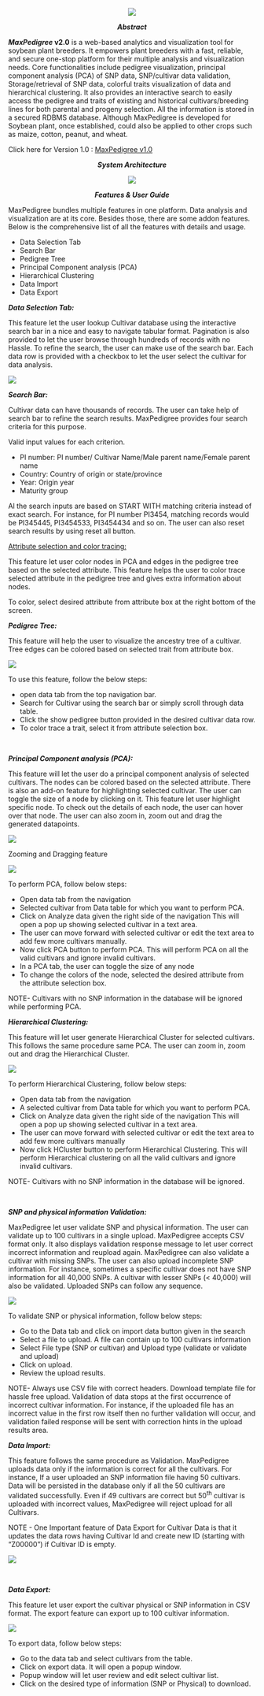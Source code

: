 <p  align="center"><img src="screenshots/logo.jpg"/></p>

<p align="center"><strong><em>Abstract</em></strong></p>
<p><strong><em>MaxPedigree</em></strong><strong> v2.0</strong> is a web-based analytics and visualization tool for soybean plant breeders. It empowers plant breeders with a fast, reliable, and secure one-stop platform for their multiple analysis and visualization needs. Core functionalities include pedigree visualization, principal component analysis (PCA) of SNP data, SNP/cultivar data validation, Storage/retrieval of SNP data, colorful traits visualization of data and hierarchical clustering. It also provides an interactive search to easily access the pedigree and traits of existing and historical cultivars/breeding lines for both parental and progeny selection. All the information is stored in a secured RDBMS database. Although MaxPedigree is developed for Soybean plant, once established, could also be applied to other crops such as maize, cotton, peanut, and wheat.</p>

<p>Click here for Version 1.0 : <a href ="https://github.com/ankitjoshi14/maxpedigree1.0"> MaxPedigree v1.0 </a>
<p align="center"><strong><em>System Architecture</em></strong></p>
<p  align="center"><img src="screenshots/system_arch.jpg"/></p>
<p align="center"><strong><em>Features &amp; User Guide</em></strong></p>
<p>MaxPedigree bundles multiple features in one platform. Data analysis and visualization are at its core. Besides those, there are some addon features. Below is the comprehensive list of all the features with details and usage.</p>
<ul>
  <li>Data Selection Tab</li>
  <li>Search Bar</li>
  <li>Pedigree Tree</li>
  <li>Principal Component analysis (PCA)</li>
  <li>Hierarchical Clustering</li>
  <li>Data Import</li>
  <li>Data Export</li>
</ul>
<p align="left"><strong><em>Data Selection Tab:</em></strong></p>
<p>This feature let the user lookup Cultivar database using the interactive search bar in a nice and easy to navigate tabular format. Pagination is also provided to let the user browse through hundreds of records with no Hassle. To refine the search, the user can make use of the search bar. Each data row is provided with a checkbox to let the user select the cultivar for data analysis.</p>
<img src="screenshots/searchbar.gif"/>
<p align="left"><strong><em> Search Bar:</em></strong></p>
<p>Cultivar data can have thousands of records. The user can take help of search bar to refine the search results. MaxPedigree provides four search criteria for this purpose.</p>
<p>Valid input values for each criterion.</p>
<ul>
<li>PI number: PI number/ Cultivar Name/Male parent name/Female parent name</li>
<li>Country: Country of origin or state/province</li>
<li>Year: Origin year</li>
<li>Maturity group</li>
</ul>
<p>Al the search inputs are based on START WITH matching criteria instead of exact search. For instance, for PI number PI3454, matching records would be PI345445, PI3454533, PI3454434 and so on. The user can also reset search results by using reset all button.</p>
<p><u>Attribute selection and color tracing:</u></p>
<p>This feature let user color nodes in PCA and edges in the pedigree tree based on the selected attribute. This feature helps the user to color trace selected attribute in the pedigree tree and gives extra information about nodes.</p>
<p>To color, select desired attribute from attribute box at the right bottom of the screen.</p>
<p align="left"><strong><em>Pedigree Tree:</em></strong></p>
<p>This feature will help the user to visualize the ancestry tree of a cultivar. Tree edges can be colored based on selected trait from attribute box.</p>
<img src="screenshots/pedigree.gif"/>
<p> To use this feature, follow the below steps:</p>
<ul>
<li>open data tab from the top navigation bar.</li>
<li>Search for Cultivar using the search bar or simply scroll through data table.</li>
<li>Click the show pedigree button provided in the desired cultivar data row.</li>
<li>To color trace a trait, select it from attribute selection box.</li>
</ul>
<p>&nbsp;</p>
<p align="left"><strong><em>Principal Component analysis (PCA):</em></strong></p>
<p>This feature will let the user do a principal component analysis of selected cultivars. The nodes can be colored based on the selected attribute. There is also an add-on feature for highlighting selected cultivar. The user can toggle the size of a node by clicking on it. This feature let user highlight specific node. To check out the details of each node, the user can hover over that node. The user can also zoom in, zoom out and drag the generated datapoints.</p>
<img src="screenshots/pca.gif"/>
<p>Zooming and Dragging feature</p>
<img src="screenshots/pcazoom.gif"/>
<p>To perform PCA, follow below steps:</p>
<ul>
<li>Open data tab from the navigation</li>
<li>Selected cultivar from Data table for which you want to perform PCA.</li>
<li>Click on Analyze data given the right side of the navigation This will open a pop up showing selected cultivar in a text area.</li>
<li>The user can move forward with selected cultivar or edit the text area to add few more cultivars manually.</li>
<li>Now click PCA button to perform PCA. This will perform PCA on all the valid cultivars and ignore invalid cultivars.</li>
<li>In a PCA tab, the user can toggle the size of any node</li>
<li>To change the colors of the node, selected the desired attribute from the attribute selection box.</li>
</ul>
<p>NOTE- Cultivars with no SNP information in the database will be ignored while performing PCA.</p>
<p align="left"><strong><em>Hierarchical Clustering:</em></strong></p>
<p>This feature will let user generate Hierarchical Cluster for selected cultivars. This follows the same procedure same PCA. The user can zoom in, zoom out and drag the Hierarchical Cluster. </p>
<img src="screenshots/hcluster.gif"/>
<p>To perform Hierarchical Clustering, follow below steps:</p>
<ul>
<li>Open data tab from the navigation</li>
<li>A selected cultivar from Data table for which you want to perform PCA.</li>
<li>Click on Analyze data given the right side of the navigation This will open a pop up showing selected cultivar in a text area.</li>
<li>The user can move forward with selected cultivar or edit the text area to add few more cultivars manually</li>
<li>Now click HCluster button to perform Hierarchical Clustering. This will perform Hierarchical clustering on all the valid cultivars and ignore invalid cultivars.</li>
</ul>
<p>NOTE- Cultivars with no SNP information in the database will be ignored.</p>
<p>&nbsp;</p>
<p align="left"><strong><em>SNP and physical information Validation:</em></strong></p>
<p>MaxPedigree let user validate SNP and physical information. The user can validate up to 100 cultivars in a single upload. MaxPedigree accepts CSV format only. It also displays validation response message to let user correct incorrect information and reupload again. MaxPedigree can also validate a cultivar with missing SNPs. The user can also upload incomplete SNP information. For instance, sometimes a specific cultivar does not have SNP information for all 40,000 SNPs. A cultivar with lesser SNPs (&lt; 40,000) will also be validated. Uploaded SNPs can follow any sequence. </p>
<img src="screenshots/validation.gif"/>
<p>To validate SNP or physical information, follow below steps:</p>
<ul>
<li>Go to the Data tab and click on import data button given in the search</li>
<li>Select a file to upload. A file can contain up to 100 cultivars information</li>
<li>Select File type (SNP or cultivar) and Upload type (validate or validate and upload)</li>
<li>Click on upload.</li>
<li>Review the upload results.</li>
</ul>
<p>NOTE- Always use CSV file with correct headers. Download template file for hassle free upload. Validation of data stops at the first occurrence of incorrect cultivar information. For instance, if the uploaded file has an incorrect value in the first row itself then no further validation will occur, and validation failed response will be sent with correction hints in the upload results area.</p>
<p align="left"><strong><em>Data Import:</em></strong></p>
<p>This feature follows the same procedure as Validation. MaxPedigree uploads data only if the information is correct for all the cultivars. For instance, If a user uploaded an SNP information file having 50 cultivars. Data will be persisted in the database only if all the 50 cultivars are validated successfully. Even if 49 cultivars are correct but 50<sup>th</sup> cultivar is uploaded with incorrect values, MaxPedigree will reject upload for all Cultivars.</p>
<p>NOTE - One Important feature of Data Export for Cultivar Data is that it updates the data rows having Cultivar Id and create new ID (starting with &ldquo;Z00000&rdquo;) if Cultivar ID is empty.</p>
<img src="screenshots/validation.gif"/>
<p>&nbsp;</p>
<p align="left"><strong><em>Data Export:</em></strong></p>
<p>This feature let user export the cultivar physical or SNP information in CSV format. The export feature can export up to 100 cultivar information.</p>
<img src="screenshots/export.gif"/>
<p> To export data, follow below steps:</p>
<ul>
<li>Go to the data tab and select cultivars from the table.</li>
<li>Click on export data. It will open a popup window.</li>
<li>Popup window will let user review and edit select cultivar list.</li>
<li>Click on the desired type of information (SNP or Physical) to download.</li>
</ul>
